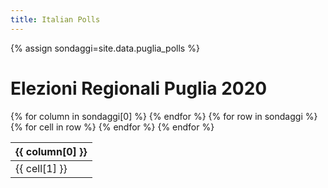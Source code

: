 ```yaml
---
title: Italian Polls
---
```


<script src="https://ajax.googleapis.com/ajax/libs/jquery/3.5.1/jquery.min.js"></script>
<link rel="stylesheet" type="text/css" href="https://cdn.datatables.net/1.10.21/css/jquery.dataTables.css">
<script type="text/javascript" charset="utf8" src="https://cdn.datatables.net/1.10.21/js/jquery.dataTables.js"></script>

{% assign sondaggi=site.data.puglia_polls %}

# Elezioni Regionali Puglia 2020

<table id="ge_polls" class="display" data-page-length='10' data-order='[[ 3, "desc" ]]'>
    <thead>
    {% for column in sondaggi[0] %}
        <th>{{ column[0] }}</th>
    {% endfor %}
    </thead>
    <tbody>
    {% for row in sondaggi %}
        <tr>
        {% for cell in row %}
            <td class="dt-body-center">{{ cell[1] }}</td>
        {% endfor %}
        </tr>
    {% endfor %}
    </tbody>
</table>

<script type="text/javascript">
$(document).ready( function () {
    $('#ge_polls').DataTable({
        "ordering": false,
        "searching": false,
        "lengthChange": false});
} );
</script>
